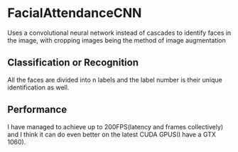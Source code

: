 # FacialAttendanceCNN
Uses a convolutional neural network instead of cascades to identify faces in the image, with cropping images being the method of image augmentation

## Classification or Recognition
All the faces are divided into n labels and the label number is their unique identification as well.

## Performance
I have managed to achieve up to 200FPS(latency and frames collectively) and I think it can do even better on the latest CUDA GPUS(I have a GTX 1060).

